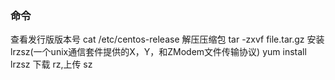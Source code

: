 ### 命令
  查看发行版版本号 cat /etc/centos-release
  解压压缩包 tar -zxvf file.tar.gz
  安装lrzsz(一个unix通信套件提供的X，Y，和ZModem文件传输协议) yum install lrzsz
  下载 rz,上传 sz
